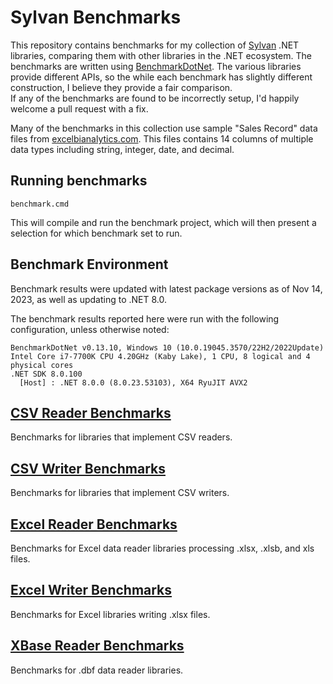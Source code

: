 # Sylvan Benchmarks

This repository contains benchmarks for my collection of [Sylvan](https://github.com/MarkPflug/Sylvan) .NET libraries, 
comparing them with other libraries in the .NET ecosystem.
The benchmarks are written using [BenchmarkDotNet](https://github.com/dotnet/BenchmarkDotNet).
The various libraries provide different APIs, so the while each benchmark has slightly 
different construction, I believe they provide a fair comparison.  
If any of the benchmarks are found to be incorrectly setup, 
I'd happily welcome a pull request with a fix.

Many of the benchmarks in this collection use sample "Sales Record" data files from
[excelbianalytics.com](https://excelbianalytics.com/wp/downloads-18-sample-csv-files-data-sets-for-testing-sales/).
This files contains 14 columns of multiple data types including string, integer, date, and decimal.

## Running benchmarks

`benchmark.cmd`

This will compile and run the benchmark project, which will then present 
a selection for which benchmark set to run.

## Benchmark Environment

Benchmark results were updated with latest package versions as of Nov 14, 2023, as well as updating to .NET 8.0.

The benchmark results reported here were run with the following configuration, unless otherwise noted:
```
BenchmarkDotNet v0.13.10, Windows 10 (10.0.19045.3570/22H2/2022Update)
Intel Core i7-7700K CPU 4.20GHz (Kaby Lake), 1 CPU, 8 logical and 4 physical cores
.NET SDK 8.0.100
  [Host] : .NET 8.0.0 (8.0.23.53103), X64 RyuJIT AVX2
```

## [CSV Reader Benchmarks](docs/CsvReaderBenchmarks.md)

Benchmarks for libraries that implement CSV readers.

## [CSV Writer Benchmarks](docs/CsvWriterBenchmarks.md)

Benchmarks for libraries that implement CSV writers.

## [Excel Reader Benchmarks](docs/ExcelReaderBenchmarks.md)

Benchmarks for Excel data reader libraries processing .xlsx, .xlsb, and xls files.

## [Excel Writer Benchmarks](docs/ExcelWriterBenchmarks.md)

Benchmarks for Excel libraries writing .xlsx files.

## [XBase Reader Benchmarks](docs/XBaseDataReaderBenchmarks.md)

Benchmarks for .dbf data reader libraries.
